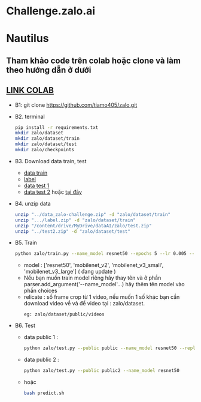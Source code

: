 # Challenge.zalo.ai
# Nautilus 
## Tham khảo code trên colab hoặc clone và làm theo hướng dẫn ở dưới
## [LINK COLAB](https://colab.research.google.com/drive/1mpuLuz49P_H5J0-VdcraaLVmRg7GlFx-?usp=sharing)
- B1: git clone  https://github.com/tiamo405/zalo.git
- B2. terminal
    ```sh
    pip install -r requirements.txt
    mkdir zalo/dataset
    mkdir zalo/dataset/train
    mkdir zalo/dataset/test
    mkdir zalo/checkpoints
    ```
- B3. Download data train, test

    - [data train](https://drive.google.com/file/d/1tjMZkc7YbqxMpu97Z-TOEU8_Uyn_W3eH/view?usp=sharing)
    - [label](https://drive.google.com/file/d/1RBxLHHTf3CbHcuKFOybs-ILIuEJDiiBh/view?usp=sharing)
    - [data test 1](https://drive.google.com/file/d/1vpMqb4Cug3iKce-KzdadUi8x0HuckA06/view?usp=sharing)
    - [data test 2](https://drive.google.com/file/d/1m9QvLTw68b2wKWPr4p_g9b9O4VNz98XF/view?usp=sharing) hoặc [tại đây](https://drive.google.com/drive/folders/1toURLg1PsKv54bVyBFpfffmEFpnHjgno)

- B4. unzip data
    ```sh
    unzip "../data_zalo-challenge.zip" -d "zalo/dataset/train"
    unzip ".../label.zip" -d "zalo/dataset/train"
    unzip "/content/drive/MyDrive/dataAI/zalo/test.zip"
    unzip "../test2.zip" -d "zalo/dataset/test"
    ```
- B5. Train
    ```sh
    python zalo/train.py --name_model resnet50 --epochs 5 --lr 0.005 --batch_size 8 --replicate 11
    ```
    - model : ['resnet50', 'mobilenet_v2', 'mobilenet_v3_small', 'mobilenet_v3_large'] ( đang update )
    - Nếu bạn muốn train model riêng hãy thay tên và ở phần  parser.add_argument('--name_model'...) hãy thêm tên model vào phần choices
    - relicate : số frame crop từ 1 video, nếu muốn 1 số khác bạn cần download video về và để video tại : zalo/dataset.
        ```
        eg: zalo/dataset/public/videos
        ```
- B6. Test
    - data public 1 :
        ```sh
        python zalo/test.py --public public --name_model resnet50 --replicate 11
        ```
    - data public 2 :
        ```sh
        python zalo/test.py --public public2 --name_model resnet50
        ```  
    - hoặc
        ```sh
        bash predict.sh
        ```